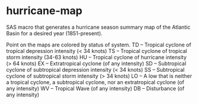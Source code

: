 # hurricane-map
SAS macro that generates a hurricane season summary map of the Atlantic Basin for a desired year (1851-present).

Point on the maps are colored by status of system.
  TD – Tropical cyclone of tropical depression intensity (< 34 knots)
  TS – Tropical cyclone of tropical storm intensity (34-63 knots)
  HU – Tropical cyclone of hurricane intensity (> 64 knots)
  EX – Extratropical cyclone (of any intensity)
  SD – Subtropical cyclone of subtropical depression intensity (< 34 knots)
  SS – Subtropical cyclone of subtropical storm intensity (> 34 knots)
  LO – A low that is neither a tropical cyclone, a subtropical cyclone, nor an extratropical cyclone (of any intensity)
  WV – Tropical Wave (of any intensity)
  DB – Disturbance (of any intensity) 
